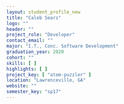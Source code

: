 ```yaml
---
layout: student_profile_new
title: "Caleb Sears"
logo: ""
header: ""
project_role: "Developer"
contact_email: ""
major: "I.T., Conc. Software Development"
graduation_year: 2020
cohort: ""
skills: [ ]
highlights: [ ]
project_key: [ "atom-puzzler" ]
location: "Lawrenceville, GA"
website: ""
semester_key: "sp17"
---
```

